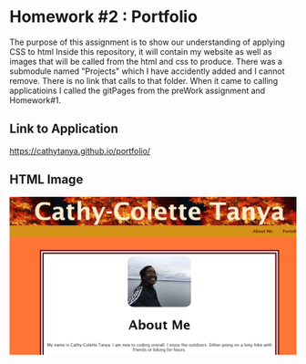 # Homework #2 : Portfolio

The purpose of this assignment is to show our understanding of applying CSS to html
Inside this repository, it will contain my website as well as images that will be called from the html and css to produce.
There was a submodule named "Projects" which I have accidently added and I cannot remove. 
There is no link that calls to that folder.
When it came to calling applicatioins I called the gitPages from the preWork assignment and Homework#1.


## Link to Application
https://cathytanya.github.io/portfolio/

## HTML Image
![](site.PNG)
